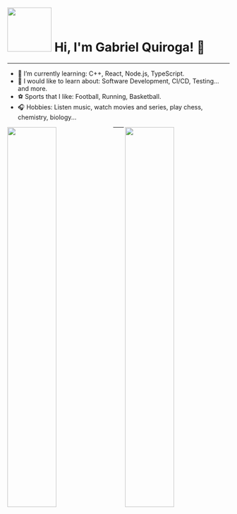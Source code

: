 # <img src="https://media.giphy.com/media/v1.Y2lkPTc5MGI3NjExeHlpeW82ZzAydnhtOHppZjhzN3U4NmRiMmRxdXQ1eHkwbDd1MHJkbSZlcD12MV9pbnRlcm5hbF9naWZfYnlfaWQmY3Q9Zw/QDjpIL6oNCVZ4qzGs7/giphy.gif" width="100" height="100"/> Hi, I'm Gabriel Quiroga! 👋


---------

- 🌱 I’m currently learning: C++, React, Node.js, TypeScript.
- 🔭 I would like to learn about: Software Development, CI/CD, Testing... and more.
- ⚽ Sports that I like: Football, Running, Basketball.
- 🎧 Hobbies: Listen music, watch movies and series, play chess, chemistry, biology...

<img align="right" width="47%" src="https://github-readme-stats.vercel.app/api?username=l1too&show_icons=true&theme=radical"/>

<img align="left" width="47%" src="https://github-readme-stats.vercel.app/api/top-langs/?username=anuraghazra&layout=donut&theme=radical"/>

--------